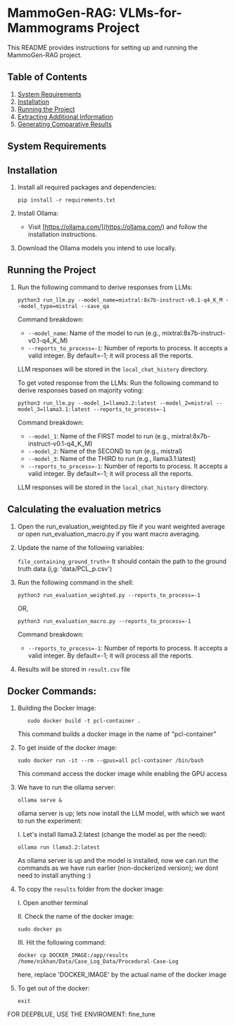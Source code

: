 # MammoGen-RAG: VLMs-for-Mammograms Project

This README provides instructions for setting up and running the MammoGen-RAG project.

## Table of Contents
1. [System Requirements](#system-requirements)
2. [Installation](#installation)
3. [Running the Project](#running-the-project)
4. [Extracting Additional Information](#extracting-additional-information)
5. [Generating Comparative Results](#generating-comparative-results)

## System Requirements


## Installation

1. Install all required packages and dependencies:
   ```
   pip install -r requirements.txt
   ```

2. Install Ollama:
   - Visit [https://ollama.com/](https://ollama.com/) and follow the installation instructions.

3. Download the Ollama models you intend to use locally.

## Running the Project

1. Run the following command to derive responses from LLMs:
   ```
   python3 run_llm.py --model_name=mixtral:8x7b-instruct-v0.1-q4_K_M --model_type=mistral --save_qa
   ```

   Command breakdown:
   - `--model_name`: Name of the model to run (e.g., mixtral:8x7b-instruct-v0.1-q4_K_M)
   - `--reports_to_process=-1`: Number of reports to process. It accepts a valid integer. By default=-1; it will process all the reports. 

   LLM responses will be stored in the `local_chat_history` directory.

   To get voted response from the LLMs:
   Run the following command to derive responses based on majority voting:
   ```
   python3 run_llm.py --model_1=llama3.2:latest --model_2=mistral --model_3=llama3.1:latest --reports_to_process=-1
   ```

   Command breakdown:
   - `--model_1`: Name of the FIRST model to run (e.g., mixtral:8x7b-instruct-v0.1-q4_K_M)
   - `--model_2`: Name of the SECOND to run (e.g., mistral)
   - `--model_3`: Name of the THIRD to run (e.g., llama3.1:latest)
   - `--reports_to_process=-1`: Number of reports to process. It accepts a valid integer. By default=-1; it will process all the reports. 

   LLM responses will be stored in the `local_chat_history` directory.
   


## Calculating the evaluation metrics
1. Open the run_evaluation_weighted.py file if you want weighted average or open run_evaluation_macro.py if you want macro averaging.

2. Update the name of the following variables:

   `file_containing_ground_truth`= It should contain the path to the ground truth data (i,g: 'data/PCL_p.csv')

3. Run the following command in the shell:
   ```
   python3 run_evaluation_weighted.py --reports_to_process=-1
   ```
   OR,
   ```
   python3 run_evaluation_macro.py --reports_to_process=-1
   ```
   Command breakdown:
   - `--reports_to_process=-1`: Number of reports to process. It accepts a valid integer. By default=-1; it will process all the reports. 


4. Results will be stored in `result.csv` file

## Docker Commands:
1. Building the Docker Image:
   ```
      sudo docker build -t pcl-container .
   ```
   This command builds a docker image in the name of "pcl-container"


2. To get inside of the docker image:
   ```
   sudo docker run -it --rm --gpus=all pcl-container /bin/bash
   ```
      This command access the docker image while enabling the GPU access

3. We have to run the ollama server:
   ```
   ollama serve &
   ```

   ollama server is up; lets now install the LLM model, with which we want to run the experiment:

   I. Let's install llama3.2:latest (change the model as per the need):
   ```
   ollama run llama3.2:latest
   ```
   As ollama server is up and the model is installed, now we can run the commands as we have run earlier (non-dockerized version); we dont need to install anything :)


4. To copy the `results` folder from the docker image:
   
   I. Open another terminal

   II. Check the name of the docker image:
   ```
   sudo docker ps
   ```

   III. Hit the following command:
   ```
   docker cp DOCKER_IMAGE:/app/results /home/nikhan/Data/Case_Log_Data/Procedural-Case-Log
   ```

      here, replace 'DOCKER_IMAGE' by the actual name of the docker image


5. To get out of the docker:
   ```
   exit
   ```

FOR DEEPBLUE, 
USE THE ENVIROMENT: fine_tune
